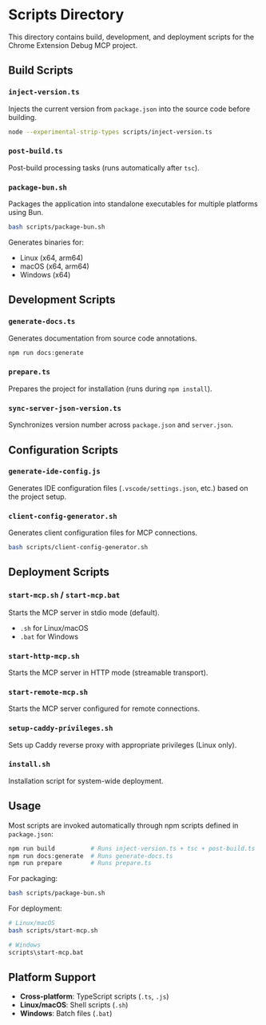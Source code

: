# Scripts Directory

This directory contains build, development, and deployment scripts for the Chrome Extension Debug MCP project.

## Build Scripts

### `inject-version.ts`
Injects the current version from `package.json` into the source code before building.
```bash
node --experimental-strip-types scripts/inject-version.ts
```

### `post-build.ts`
Post-build processing tasks (runs automatically after `tsc`).

### `package-bun.sh`
Packages the application into standalone executables for multiple platforms using Bun.
```bash
bash scripts/package-bun.sh
```
Generates binaries for:
- Linux (x64, arm64)
- macOS (x64, arm64)  
- Windows (x64)

## Development Scripts

### `generate-docs.ts`
Generates documentation from source code annotations.
```bash
npm run docs:generate
```

### `prepare.ts`
Prepares the project for installation (runs during `npm install`).

### `sync-server-json-version.ts`
Synchronizes version number across `package.json` and `server.json`.

## Configuration Scripts

### `generate-ide-config.js`
Generates IDE configuration files (`.vscode/settings.json`, etc.) based on the project setup.

### `client-config-generator.sh`
Generates client configuration files for MCP connections.
```bash
bash scripts/client-config-generator.sh
```

## Deployment Scripts

### `start-mcp.sh` / `start-mcp.bat`
Starts the MCP server in stdio mode (default).
- `.sh` for Linux/macOS
- `.bat` for Windows

### `start-http-mcp.sh`
Starts the MCP server in HTTP mode (streamable transport).

### `start-remote-mcp.sh`
Starts the MCP server configured for remote connections.

### `setup-caddy-privileges.sh`
Sets up Caddy reverse proxy with appropriate privileges (Linux only).

### `install.sh`
Installation script for system-wide deployment.

## Usage

Most scripts are invoked automatically through npm scripts defined in `package.json`:

```bash
npm run build          # Runs inject-version.ts + tsc + post-build.ts
npm run docs:generate  # Runs generate-docs.ts
npm run prepare        # Runs prepare.ts
```

For packaging:
```bash
bash scripts/package-bun.sh
```

For deployment:
```bash
# Linux/macOS
bash scripts/start-mcp.sh

# Windows
scripts\start-mcp.bat
```

## Platform Support

- **Cross-platform**: TypeScript scripts (`.ts`, `.js`)
- **Linux/macOS**: Shell scripts (`.sh`)
- **Windows**: Batch files (`.bat`)
